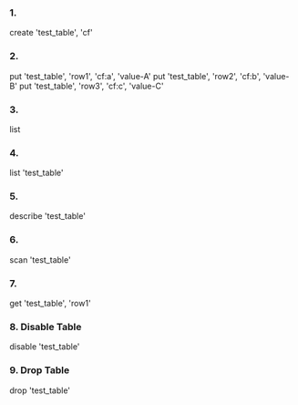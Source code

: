 
### 1.
create 'test_table', 'cf'
### 2.
put 'test_table', 'row1', 'cf:a', 'value-A'
put 'test_table', 'row2', 'cf:b', 'value-B'
put 'test_table', 'row3', 'cf:c', 'value-C'

### 3.
list 

### 4.
list 'test_table'

### 5.
describe 'test_table'

### 6.
scan 'test_table'

### 7.
get 'test_table', 'row1'

### 8. Disable Table
disable 'test_table'

### 9. Drop Table
drop 'test_table'